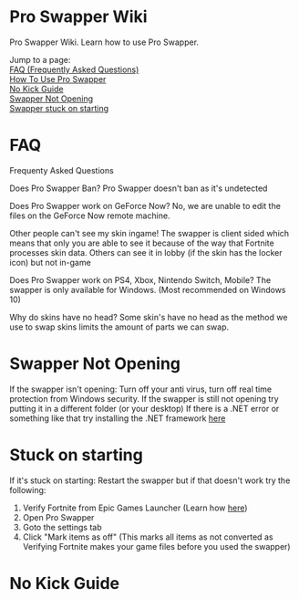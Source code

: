 # Pro Swapper Wiki
Pro Swapper Wiki. Learn how to use Pro Swapper. 


Jump to a page: <br>
[FAQ (Frequently Asked Questions)](#faq) <br>
[How To Use Pro Swapper](#howto) <br>
[No Kick Guide](#no-kick-guide) <br>
[Swapper Not Opening](#swapper-not-opening) <br>
[Swapper stuck on starting](#Stuck-on-starting) <br>


# FAQ
Frequenty Asked Questions

Does Pro Swapper Ban?
Pro Swapper doesn't ban as it's undetected

Does Pro Swapper work on GeForce Now?
No, we are unable to edit the files on the GeForce Now remote machine.

Other people can't see my skin ingame!
The swapper is client sided which means that only you are able to see it because of the way that Fortnite processes skin data. Others can see it in lobby (if the skin has the locker icon) but not in-game

Does Pro Swapper work on PS4, Xbox, Nintendo Switch, Mobile?
The swapper is only available for Windows. (Most recommended on Windows 10)

Why do skins have no head?
Some skin's have no head as the method we use to swap skins limits the amount of parts we can swap.

# Swapper Not Opening

If the swapper isn't opening:
Turn off your anti virus, turn off real time protection from Windows security.
If the swapper is still not opening try putting it in a different folder (or your desktop)
If there is a .NET error or something like that try installing the .NET framework [here](https://dotnet.microsoft.com/download/dotnet-framework/net472 "Microsoft's .NET 4.7.2 framework")

# Stuck on starting
If it's stuck on starting:
Restart the swapper but if that doesn't work try the following:

1. Verify Fortnite from Epic Games Launcher (Learn how [here](https://www.youtube.com/watch?v=Ni7eQxQhQr0))
2. Open Pro Swapper
3. Goto the settings tab
4. Click "Mark items as off" (This marks all items as not converted as Verifying Fortnite makes your game files before you used the swapper)

# No Kick Guide
